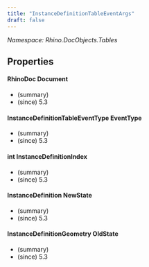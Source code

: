 ```yaml
---
title: "InstanceDefinitionTableEventArgs"
draft: false
---
```


*Namespace: Rhino.DocObjects.Tables*
## Properties
#### RhinoDoc Document
- (summary) 
- (since) 5.3
#### InstanceDefinitionTableEventType EventType
- (summary) 
- (since) 5.3
#### int InstanceDefinitionIndex
- (summary) 
- (since) 5.3
#### InstanceDefinition NewState
- (summary) 
- (since) 5.3
#### InstanceDefinitionGeometry OldState
- (summary) 
- (since) 5.3

